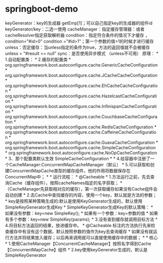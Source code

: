 # springboot-demo
 keyGenerator：key的生成器   getEmp[1]；可以自己指定key的生成器的组件id
     keyGenerator/key：二选一使用
 cacheManager：指定缓存管理器：或者cacheResolver指定获取解析器
condition：指定符合条件的情况下才缓存
          ，condition="#id>0"
           condition ="#id>1"；第一个参数的值>1的时候才进行缓存
unless：否定缓存：当unless指定的条件为true，方法的返回值就不会被缓存
unless = "#result == null"
sync：是否使用异步模式 （unless不可用）
原理：
     *      1.自动配置类：
     *      2.缓存的配置类
     *      org.springframework.boot.autoconfigure.cache.GenericCacheConfiguration
     *      org.springframework.boot.autoconfigure.cache.JCacheCacheConfiguration
     *      org.springframework.boot.autoconfigure.cache.EhCacheCacheConfiguration
     *      org.springframework.boot.autoconfigure.cache.HazelcastCacheConfiguration
     *      org.springframework.boot.autoconfigure.cache.InfinispanCacheConfiguration
     *      org.springframework.boot.autoconfigure.cache.CouchbaseCacheConfiguration
     *      org.springframework.boot.autoconfigure.cache.RedisCacheConfiguration
     *      org.springframework.boot.autoconfigure.cache.CaffeineCacheConfiguration
     *      org.springframework.boot.autoconfigure.cache.GuavaCacheConfiguration
     *      org.springframework.boot.autoconfigure.cache.SimpleCacheConfiguration
     *      org.springframework.boot.autoconfigure.cache.NoOpCacheConfiguration
     *      3、那个配置类默认生效 SimpleCacheConfiguration
     *
     *      4.给容器中注册了一个CacheManager:ConcurrentMapCacheManager（默认）
     *      5.可以获取和创建ConcurrentMapCache类型的缓存组件，他的作用将数据保存在ConcurrentMap中；
     *
     *      运行流程：
     *      @Cacheable
     *      1.方法运行之前，先去查询Cache（缓存组件），按照cacheNames指定的名字获取；
     *          （CacheManager先获取相对应的缓存），第一次获取缓存如果没有Cache组件会自动创建
     *      2.去Cache中查找缓存的内容，使用一个key，默认就是方法的参数；
     *          key是按照某种策略生成的:默认是使用KeyGenerator生成的，默认使用SimpleKeyGenerator生成Key
     *              SimpleKeyGenerator生成Key的默认策略：
     *                     如果没有参数：key=new SimpleKey();
     *                     如果有一个参数：key=参数的值
     *                     如果有多个参数：key=new SimpleKey(params);
     *      3.没有查到缓存就调用目标方法
     *      4.将目标方法返回的结果，放进缓存中。
     *      @Cacheable 标注的方法执行先来检查缓存中有没有这个数据，默认按照参数的值作为key去查询缓存
     *      如果没有就运行方法并将结果放入缓存；以后再来调用就可以直接使用缓存中的数据；
     *
     *      核心
     *          1.使用CacheManager【ConcurrentCacheManager】按照名字得到Cache【ConcurrentMapCache】组件
     *          2.key使用keyGenerator生成的，默认是SimpleKeyGenerator
